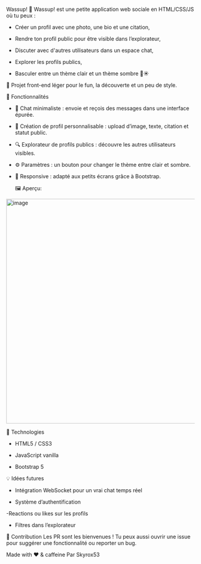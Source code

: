Wassup! 👋
Wassup! est une petite application web sociale en HTML/CSS/JS où tu peux :

- Créer un profil avec une photo, une bio et une citation,

- Rendre ton profil public pour être visible dans l’explorateur,

- Discuter avec d'autres utilisateurs dans un espace chat,

- Explorer les profils publics,

- Basculer entre un thème clair et un thème sombre 🌙☀️


🧪 Projet front-end léger pour le fun, la découverte et un peu de style.


  🔧 Fonctionnalités
  
- 💬 Chat minimaliste : envoie et reçois des messages dans une interface épurée.

- 👤 Création de profil personnalisable : upload d’image, texte, citation et statut public.

- 🔍 Explorateur de profils publics : découvre les autres utilisateurs visibles.

- ⚙️ Paramètres : un bouton pour changer le thème entre clair et sombre.

- 📱 Responsive : adapté aux petits écrans grâce à Bootstrap.


  🖼️ Aperçu:

<img width="601" alt="image" src="https://github.com/user-attachments/assets/b42e2b98-395e-4510-9c02-53cbc4830ee5" />


🧠 Technologies
- HTML5 / CSS3

- JavaScript vanilla

- Bootstrap 5


💡 Idées futures

- Intégration WebSocket pour un vrai chat temps réel

- Système d’authentification

 -Reactions ou likes sur les profils

- Filtres dans l’explorateur


🤝 Contribution
Les PR sont les bienvenues !
Tu peux aussi ouvrir une issue pour suggérer une fonctionnalité ou reporter un bug.


Made with ❤️ & caffeine
Par Skyrox53
